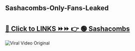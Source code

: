 
 ## Sashacombs-Only-Fans-Leaked

# <h2><a href="https://clipsfans.com/Sashacombs&ref=git">🔗 Click to LINKS ⏩⏩ 👉 🟢 Sashacombs </a></h2>

<a href="https://clipsfans.com/Sashacombs&ref=git" rel="nofollow" data-target="animated-image.originalLink"><img src="https://i.ibb.co.com/xMMVF88/686577567.gif" alt="Viral Video Original" style="max-width: 100%; display: inline-block;" data-target="animated-image.originalImage"></a>
